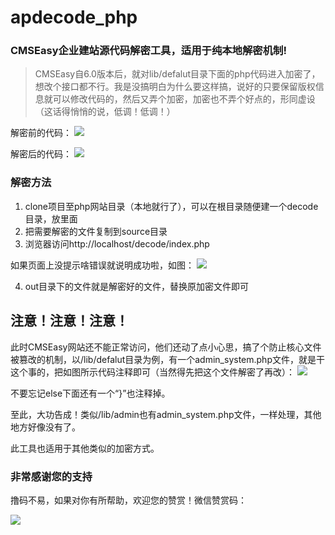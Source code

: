 # apdecode_php

### CMSEasy企业建站源代码解密工具，适用于纯本地解密机制!
> CMSEasy自6.0版本后，就对lib/defalut目录下面的php代码进入加密了，想改个接口都不行。我是没搞明白为什么要这样搞，说好的只要保留版权信息就可以修改代码的，然后又弄个加密，加密也不弄个好点的，形同虚设（这话得悄悄的说，低调！低调！）

解密前的代码：
![](https://raw.githubusercontent.com/wiki/inmyjs/apdecode_php/images/1.png)

解密后的代码：
![](https://raw.githubusercontent.com/wiki/inmyjs/apdecode_php/images/2.png)

### 解密方法
1. clone项目至php网站目录（本地就行了），可以在根目录随便建一个decode目录，放里面
2. 把需要解密的文件复制到source目录
3. 浏览器访问http://localhost/decode/index.php

如果页面上没提示啥错误就说明成功啦，如图：
![](https://raw.githubusercontent.com/wiki/inmyjs/apdecode_php/images/4.png)

4. out目录下的文件就是解密好的文件，替换原加密文件即可

## 注意！注意！注意！
此时CMSEasy网站还不能正常访问，他们还动了点小心思，搞了个防止核心文件被篡改的机制，以/lib/defalut目录为例，有一个admin_system.php文件，就是干这个事的，把如图所示代码注释即可（当然得先把这个文件解密了再改）：
![](https://raw.githubusercontent.com/wiki/inmyjs/apdecode_php/images/3.png)

不要忘记else下面还有一个“}”也注释掉。

至此，大功告成！类似/lib/admin也有admin_system.php文件，一样处理，其他地方好像没有了。

此工具也适用于其他类似的加密方式。

### 非常感谢您的支持
撸码不易，如果对你有所帮助，欢迎您的赞赏！微信赞赏码：

![](https://raw.githubusercontent.com/wiki/inmyjs/asweb/images/20180831154543.jpg)
